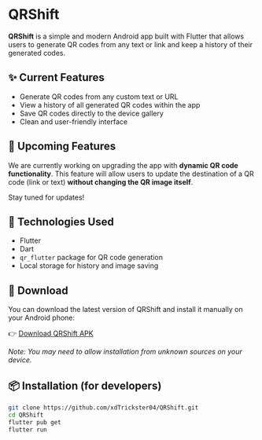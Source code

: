 # QRShift

**QRShift** is a simple and modern Android app built with Flutter that allows users to generate QR codes from any text or link and keep a history of their generated codes.

## ✨ Current Features

- Generate QR codes from any custom text or URL
- View a history of all generated QR codes within the app
- Save QR codes directly to the device gallery
- Clean and user-friendly interface

## 🚧 Upcoming Features

We are currently working on upgrading the app with **dynamic QR code functionality**. This feature will allow users to update the destination of a QR code (link or text) **without changing the QR image itself**.

Stay tuned for updates!

## 📱 Technologies Used

- Flutter
- Dart
- `qr_flutter` package for QR code generation
- Local storage for history and image saving

## 📲 Download

You can download the latest version of QRShift and install it manually on your Android phone:

👉 [Download QRShift APK](https://github.com/xdTrickster04/QRShift/releases/latest)

*Note: You may need to allow installation from unknown sources on your device.*

## 📦 Installation (for developers)

```bash
git clone https://github.com/xdTrickster04/QRShift.git
cd QRShift
flutter pub get
flutter run
